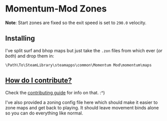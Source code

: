 # Momentum-Mod Zones

__Note__: Start zones are fixed so the exit speed is set to `290.0` velocity.

## Installing

I've split surf and bhop maps but just take the `.zon` files from which ever (_or both_) and drop them in:

```
\Path\To\SteamLibrary\steamapps\common\Momentum Mod\momentum\maps
```

## [How do I contribute?](https://gitlab.com/shockrahwow/mm-zones/blob/master/CONTRIBUTING.md)

Check the [contributing guide](https://gitlab.com/shockrahwow/mm-zones/blob/master/CONTRIBUTING.md) for info on that.
:\^)

I've also provided a zoning config file here which should make it easier to zone maps and get back to playing. It should leave movement binds alone so you can do everything like normal. 



